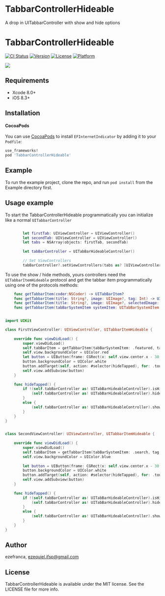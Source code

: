 # TabbarControllerHideable
A drop in UITabbarController with show and hide options

# TabbarControllerHideable

[![CI Status](http://img.shields.io/travis/ezefranca/TabbarControllerHideable.svg?style=flat)](https://travis-ci.org/ezefranca/EFInternetIndicator)
[![Version](https://img.shields.io/cocoapods/v/TabbarControllerHideable.svg?style=flat)](http://cocoapods.org/pods/EFInternetIndicator)
[![License](https://img.shields.io/cocoapods/l/TabbarControllerHideable.svg?style=flat)](http://cocoapods.org/pods/EFInternetIndicator)
[![Platform](https://img.shields.io/cocoapods/p/TabbarControllerHideable.svg?style=flat)](http://cocoapods.org/pods/EFInternetIndicator)

![](https://media.giphy.com/media/zSrnDtfRtgiQM/giphy.gif)

## Requirements

- Xcode 8.0+
- iOS 8.3+

## Installation

#### CocoaPods
You can use [CocoaPods](http://cocoapods.org/) to install `EFInternetIndicator` by adding it to your `Podfile`:

```ruby
use_frameworks!
pod 'TabbarControllerHideable'
```

## Example

To run the example project, clone the repo, and run `pod install` from the Example directory first.

## Usage example

To start the TabbarControllerHideable programmatically you can initialize like a normal ```UITabbarController```

```swift

        let firstTab: UIViewController = UIViewController()
        let secondTab: UIViewController = UIViewController() 
        let tabs = NSArray(objects: firstTab, secondTab)
        
        let tabBarController = UITabBarHideableController()
        
        // Set ViewControllers
        tabBarController?.setViewControllers(tabs as? [UIViewController], animated: false)

```

To use the show / hide methods, yours controllers need the ```UITabbarItemHideable``` protocol and get the tabbar item programmatically using one of the protocols methods: 

```swift
    func getTabbarItem(coder:NSCoder) -> UITabBarItem?
    func getTabbarItem(title: String?, image: UIImage?, tag: Int) -> UITabBarItem
    func getTabbarItem(title: String?, image: UIImage?, selectedImage: UIImage?) -> UITabBarItem
    func getTabbarItem(tabBarSystemItem systemItem: UITabBarSystemItem, tag: Int) -> UITabBarItem
```


```swift

import UIKit

class FirstViewController: UIViewController, UITabbarItemHideable {
    
    override func viewDidLoad() {
        super.viewDidLoad()
        self.tabBarItem = getTabbarItem(tabBarSystemItem: .featured, tag: 1)
        self.view.backgroundColor = UIColor.red
        let button = UIButton(frame: CGRect(x: self.view.center.x - 30, y: self.view.center.y - 30, width: 60, height: 60))
        button.backgroundColor = UIColor.white
        button.addTarget(self, action: #selector(hideTapped), for: .touchUpInside)
        self.view.addSubview(button)
    }
    
    func hideTapped() {
        if !(self.tabBarController as! UITabBarHideableController).isHidded {
            (self.tabBarController as! UITabBarHideableController).hideTabBar(animated: true, duration: 0.75)
        }
        else {
            (self.tabBarController as! UITabBarHideableController).showTabBar(animated: true)
        }
    }
}


class SecondViewController: UIViewController, UITabbarItemHideable {
    
    override func viewDidLoad() {
        super.viewDidLoad()
        self.tabBarItem = getTabbarItem(tabBarSystemItem: .search, tag: 2)
        self.view.backgroundColor = UIColor.blue
        
        let button = UIButton(frame: CGRect(x: self.view.center.x - 30, y: self.view.center.y - 30, width: 60, height: 60))
        button.backgroundColor = UIColor.white
        button.addTarget(self, action: #selector(hideTapped), for: .touchUpInside)
        self.view.addSubview(button)
    }
    
    func hideTapped() {
        if !(self.tabBarController as! UITabBarHideableController).isHidded {
            (self.tabBarController as! UITabBarHideableController).hideTabBar(animated: true)
        }
        else {
            (self.tabBarController as! UITabBarHideableController).showTabBar(animated: true, duration: 0.75)
        }
    }
}


```

## Author

ezefranca, ezequiel.ifsp@gmail.com

## License

TabbarControllerHideable is available under the MIT license. See the LICENSE file for more info.

